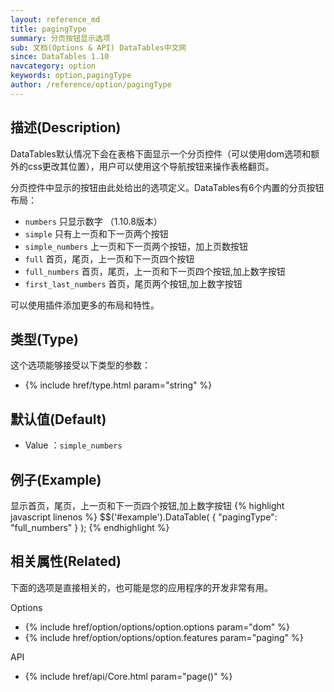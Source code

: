 ```yaml
---
layout: reference_md
title: pagingType
summary: 分页按钮显示选项
sub: 文档(Options & API) DataTables中文网
since: DataTables 1.10
navcategory: option
keywords: option,pagingType
author: /reference/option/pagingType
---
```


## 描述(Description)
DataTables默认情况下会在表格下面显示一个分页控件（可以使用dom选项和额外的css更改其位置），用户可以使用这个导航按钮来操作表格翻页。

分页控件中显示的按钮由此处给出的选项定义。DataTables有6个内置的分页按钮布局：

- `numbers`  只显示数字 （1.10.8版本）
- `simple`  只有上一页和下一页两个按钮
- `simple_numbers`  上一页和下一页两个按钮，加上页数按钮
- `full`  首页，尾页，上一页和下一页四个按钮
- `full_numbers`  首页，尾页，上一页和下一页四个按钮,加上数字按钮
- `first_last_numbers`  首页，尾页两个按钮,加上数字按钮

可以使用插件添加更多的布局和特性。

## 类型(Type)
这个选项能够接受以下类型的参数：

- {% include href/type.html param="string" %}

## 默认值(Default)
- Value ：`simple_numbers`
 
## 例子(Example)
显示首页，尾页，上一页和下一页四个按钮,加上数字按钮
{% highlight javascript linenos %}
$$('#example').DataTable( {
  "pagingType": "full_numbers"
 } );
{% endhighlight %}

## 相关属性(Related)
下面的选项是直接相关的，也可能是您的应用程序的开发非常有用。

Options

- {% include href/option/options/option.options param="dom" %}
- {% include href/option/options/option.features param="paging" %}

API

- {% include href/api/Core.html param="page()" %}

